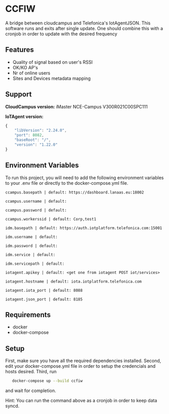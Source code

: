 
# CCFIW

A bridge between cloudcampus and Telefonica's IotAgentJSON. This software runs and exits after single update. One should combine this with a cronjob in order to update with the desired frequency



## Features

- Quality of signal based on user's RSSI
- OK/KO AP's 
- Nr of online users
- Sites and Devices metadata mapping


## Support

**CloudCampus version:** iMaster NCE-Campus V300R021C00SPC111

**IoTAgent version:**
```javascript
{
    "libVersion": "2.24.0",
    "port": 8082,
    "baseRoot": "/",
    "version": "1.22.0"
}
```


## Environment Variables

To run this project, you will need to add the following environment variables to your .env file or directly to the docker-compose.yml file.

`ccampus.basepath | default: https://dashboard.lanaas.eu:18002`

`ccampus.username | default: `

`ccampus.password | default: `

`ccampus.workerssid | default: Corp,test1`

`idm.basepath | default: https://auth.iotplatform.telefonica.com:15001`

`idm.username | default: `

`idm.password | default: `

`idm.service | default: `

`idm.servicepath | default: `

`iotagent.apikey | default: <get one from iotagent POST iot/services> `

`iotagent.hostname | default: iota.iotplatform.telefonica.com`

`iotagent.iota_port | default: 8088`

`iotagent.json_port | default: 8185`

## Requirements

- docker
- docker-compose

## Setup
 First, make sure you have all the required dependencies installed.
 Second, edit your docker-compose.yml file in order to setup the credencials and hosts desired.
 Third, run 
 ```bash 
    docker-compose up --build ccfiw
 ```
and wait for completion.

Hint: You can run the command above as a cronjob in order to keep data syncd.
